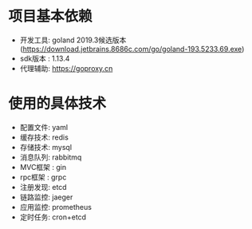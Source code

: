 # 项目基本依赖
- 开发工具: goland 2019.3候选版本 (https://download.jetbrains.8686c.com/go/goland-193.5233.69.exe)
- sdk版本 : 1.13.4
- 代理辅助: https://goproxy.cn

# 使用的具体技术 
- 配置文件: yaml
- 缓存技术: redis
- 存储技术: mysql
- 消息队列: rabbitmq
- MVC框架 : gin
- rpc框架 : grpc
- 注册发现: etcd
- 链路监控: jaeger
- 应用监控: prometheus
- 定时任务: cron+etcd